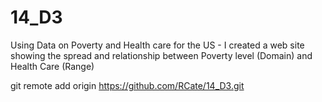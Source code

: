 # 14_D3
Using Data on Poverty and Health care for the US - I created a web site showing the spread and relationship between Poverty level (Domain) and Health Care (Range)

git remote add origin https://github.com/RCate/14_D3.git
